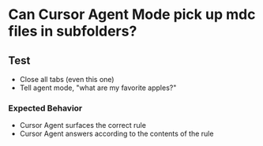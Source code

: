 # Can Cursor Agent Mode pick up mdc files in subfolders?

## Test
- Close all tabs (even this one)
- Tell agent mode, "what are my favorite apples?"

### Expected Behavior
- Cursor Agent surfaces the correct rule
- Cursor Agent answers according to the contents of the rule

